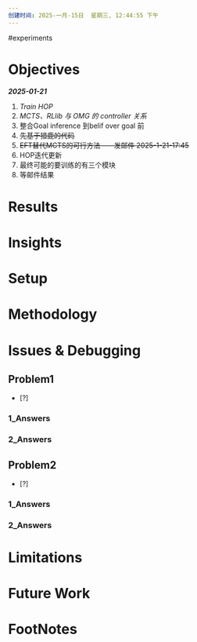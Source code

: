 ```yaml
---
创建时间: 2025-一月-15日  星期三, 12:44:55 下午
---
```

#experiments


# Objectives
***2025-01-21***
1. *Train HOP*
2. *MCTS、RLlib 与 OMG 的  controller 关系*
3. 整合Goal inference 到belif over goal 前
4. ~~先基于猎鹿的代码~~
5. ~~EFT替代MCTS的可行方法——发邮件 2025-1-21-17:45~~
6. HOP迭代更新
7. 最终可能的要训练的有三个模块
8. 等邮件结果


# Results




# Insights




# Setup




# Methodology





# Issues & Debugging

## Problem1
- [?] 

### 1_Answers


### 2_Answers



## Problem2
- [?] 

### 1_Answers


### 2_Answers



# Limitations




# Future Work




# FootNotes